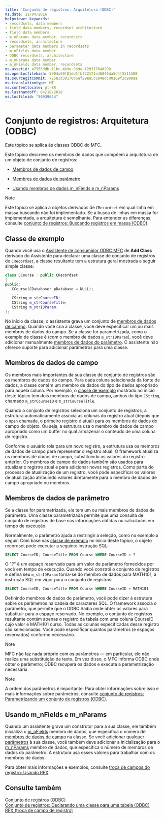 ```yaml
---
title: 'Conjunto de registros: Arquitetura (ODBC)'
ms.date: 11/04/2016
helpviewer_keywords:
- recordsets, data members
- field data members, recordset architecture
- field data members
- m_nParams data member, recordsets
- recordsets, architecture
- parameter data members in recordsets
- m_nFields data member
- ODBC recordsets, architecture
- m_nParams data member
- m_nFields data member, recordsets
ms.assetid: 47555ddb-11be-4b9e-9b9a-f2931764d298
ms.openlocfilehash: 5904a69f81dd1fbf22171a46040da5d4f5511588
ms.sourcegitcommit: 72583d30170d6ef29ea5c6848dc00169f2c909aa
ms.translationtype: MT
ms.contentlocale: pt-BR
ms.lasthandoff: 04/18/2019
ms.locfileid: "59039644"
---
```

# <a name="recordset-architecture-odbc"></a>Conjunto de registros: Arquitetura (ODBC)

Este tópico se aplica às classes ODBC do MFC.

Este tópico descreve os membros de dados que compõem a arquitetura de um objeto de conjunto de registros:

- [Membros de dados de campo](#_core_field_data_members)

- [Membros de dados de parâmetro](#_core_parameter_data_members)

- [Usando membros de dados m_nFields e m_nParams](#_core_using_m_nfields_and_m_nparams)

> [!NOTE]
>  Este tópico se aplica a objetos derivados de `CRecordset` em qual linha em massa buscando não foi implementado. Se a busca de linhas em massa for implementada, a arquitetura é semelhante. Para entender as diferenças, consulte [conjunto de registros: Buscando registros em massa (ODBC)](../../data/odbc/recordset-fetching-records-in-bulk-odbc.md).

##  <a name="_core_a_sample_class"></a> Classe de exemplo

Quando você usa o [Assistente de consumidor ODBC MFC](../../mfc/reference/adding-an-mfc-odbc-consumer.md) de **Add Class** derivado do Assistente para declarar uma classe de conjunto de registros de `CRecordset`, a classe resultante tem a estrutura geral mostrada a seguir simple classe:

```cpp
class CCourse : public CRecordset
{
public:
   CCourse(CDatabase* pDatabase = NULL);
   ...
   CString m_strCourseID;
   CString m_strCourseTitle;
   CString m_strIDParam;
};
```

No início da classe, o assistente grava um conjunto de [membros de dados de campo](#_core_field_data_members). Quando você cria a classe, você deve especificar um ou mais membros de dados do campo. Se a classe for parametrizada, como o exemplo de classe é (com o membro de dados `m_strIDParam`), você deve adicionar manualmente [membros de dados do parâmetro](#_core_parameter_data_members). O assistente não oferece suporte para adicionar parâmetros para uma classe.

##  <a name="_core_field_data_members"></a> Membros de dados de campo

Os membros mais importantes da sua classe de conjunto de registros são os membros de dados do campo. Para cada coluna selecionada da fonte de dados, a classe contém um membro de dados do tipo de dados apropriado para aquela coluna. Por exemplo, o [classe de exemplo](#_core_a_sample_class) mostrado no início deste tópico tem dois membros de dados de campo, ambos do tipo `CString`, chamado `m_strCourseID` e `m_strCourseTitle`.

Quando o conjunto de registros seleciona um conjunto de registros, a estrutura automaticamente associa as colunas do registro atual (depois que o `Open` chamada, o primeiro registro é atual) para os membros de dados do campo do objeto. Ou seja, a estrutura usa o membro de dados de campo apropriado como um buffer no qual armazenar o conteúdo de uma coluna de registro.

Conforme o usuário rola para um novo registro, a estrutura usa os membros de dados de campo para representar o registro atual. O framework atualiza os membros de dados de campo, substituindo os valores do registro anterior. Os membros de campo de dados também são usados para atualizar o registro atual e para adicionar novos registros. Como parte do processo de atualização de um registro, você pode especificar os valores de atualização atribuindo valores diretamente para o membro de dados de campo apropriado ou membros.

##  <a name="_core_parameter_data_members"></a> Membros de dados de parâmetro

Se a classe for parametrizada, ele tem um ou mais membros de dados de parâmetro. Uma classe parametrizada permite que uma consulta de conjunto de registros de base nas informações obtidas ou calculados em tempo de execução.

Normalmente, o parâmetro ajuda a restringir a seleção, como no exemplo a seguir. Com base nas [classe de exemplo](#_core_a_sample_class) no início deste tópico, o objeto recordset pode executar a seguinte instrução SQL:

```sql
SELECT CourseID, CourseTitle FROM Course WHERE CourseID = ?
```

O "?" é um espaço reservado para um valor de parâmetro fornecidos por você em tempo de execução. Quando você constrói o conjunto de registros e defina seu `m_strIDParam` torna-se do membro de dados para MATH101, a instrução SQL em vigor para o conjunto de registros:

```sql
SELECT CourseID, CourseTitle FROM Course WHERE CourseID = MATH101
```

Definindo membros de dados de parâmetro, você pode dizer à estrutura sobre os parâmetros na cadeia de caracteres SQL. O framework associa o parâmetro, que permite que o ODBC Saiba onde obter os valores para substituir para o espaço reservado. No exemplo, o conjunto de registros resultante contém apenas o registro da tabela com uma coluna CourseID cujo valor é MATH101 curso. Todas as colunas especificadas desse registro são selecionadas. Você pode especificar quantos parâmetros (e espaços reservados) conforme necessário.

> [!NOTE]
>  MFC não faz nada próprio com os parâmetros — em particular, ele não realiza uma substituição de texto. Em vez disso, o MFC informa ODBC onde obter o parâmetro; ODBC recupera os dados e executa a parametrização necessária.

> [!NOTE]
>  A ordem dos parâmetros é importante. Para obter informações sobre isso e mais informações sobre parâmetros, consulte [conjunto de registros: Parametrizando um conjunto de registros (ODBC)](../../data/odbc/recordset-parameterizing-a-recordset-odbc.md).

##  <a name="_core_using_m_nfields_and_m_nparams"></a> Usando m_nFields e m_nParams

Quando um assistente grava um construtor para a sua classe, ele também inicializa o [m_nFields](../../mfc/reference/crecordset-class.md#m_nfields) membro de dados, que especifica o número de [membros de dados de campo](#_core_field_data_members) na classe. Se você adicionar qualquer [parâmetros](#_core_parameter_data_members) à sua classe, você também deve adicionar a inicialização para o [m_nParams](../../mfc/reference/crecordset-class.md#m_nparams) membro de dados, que especifica o número de membros de dados do parâmetro. A estrutura usa esses valores para trabalhar com os membros de dados.

Para obter mais informações e exemplos, consulte [troca de campos do registro: Usando RFX](../../data/odbc/record-field-exchange-using-rfx.md).

## <a name="see-also"></a>Consulte também

[Conjunto de registros (ODBC)](../../data/odbc/recordset-odbc.md)<br/>
[Conjunto de registros: Declarando uma classe para uma tabela (ODBC)](../../data/odbc/recordset-declaring-a-class-for-a-table-odbc.md)<br/>
[RFX (troca de campo de registro)](../../data/odbc/record-field-exchange-rfx.md)